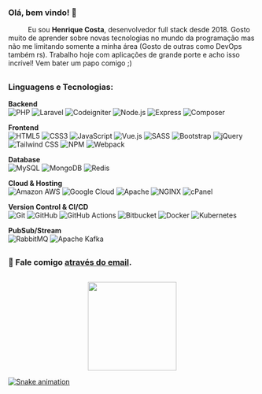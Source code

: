 ### Olá, bem vindo! 👋

<samp><p align=”justify” style="text-indent:40px;"> Eu sou <b>Henrique Costa</b>, desenvolvedor full stack desde 2018. Gosto muito de aprender sobre novas tecnologias no mundo da programação mas não me limitando somente a minha área (Gosto de outras como DevOps também rs). Trabalho hoje com aplicações de grande porte e acho isso incrível! Vem bater um papo comigo ;)</p></samp> 

## 

### **Linguagens e Tecnologias:**

<b>Backend</b> <br />
![PHP](https://img.shields.io/badge/-PHP-000?&logo=PHP)
![Laravel](https://img.shields.io/badge/-Laravel-000?&logo=Laravel)
![Codeigniter](https://img.shields.io/badge/-Codeigniter-000?&logo=Codeigniter)
![Node.js](https://img.shields.io/badge/-Node.js-000?&logo=node.js)
![Express](https://img.shields.io/badge/-Express.js-000?&logo=Express)
![Composer](https://img.shields.io/badge/-Composer-000?&logo=Composer&logoColor=FFFFFF)

<b>Frontend</b> <br />
![HTML5](https://img.shields.io/badge/-HTML5-000?&logo=HTML5)
![CSS3](https://img.shields.io/badge/-CSS3-000?&logo=CSS3)
![JavaScript](https://img.shields.io/badge/-JavaScript-000?&logo=JavaScript)
![Vue.js](https://img.shields.io/badge/-Vue.js-000?&logo=vue.js)
![SASS](https://img.shields.io/badge/-SASS-000?&logo=SASS)
![Bootstrap](https://img.shields.io/badge/-Bootstrap-000?&logo=Bootstrap)
![jQuery](https://img.shields.io/badge/-jQuery-000?&logo=jQuery)
![Tailwind CSS](https://img.shields.io/badge/-Tailwind%20CSS-000?&logo=Tailwind%20CSS)
![NPM](https://img.shields.io/badge/-NPM-000?&logo=NPM)
![Webpack](https://img.shields.io/badge/-Webpack-000?&logo=Webpack)

<b>Database</b> <br />
![MySQL](https://img.shields.io/badge/-MySQL-000?&logo=mysql&logoColor=FFFFFF)
![MongoDB](https://img.shields.io/badge/-MongoDB-000?&logo=mongodb)
![Redis](https://img.shields.io/badge/-Redis-000?&logo=redis)

<b>Cloud & Hosting</b><br />
![Amazon AWS](https://img.shields.io/badge/-Amazon%20AWS-000?&logo=amazon-aws)
![Google Cloud](https://img.shields.io/badge/-Google%20Cloud-000?&logo=Google%20Cloud)
![Apache](https://img.shields.io/badge/-Apache-000?&logo=Apache)
![NGINX](https://img.shields.io/badge/-NGINX-000?&logo=NGINX)
![cPanel](https://img.shields.io/badge/-cPanel-000?&logo=cPanel)

<b>Version Control & CI/CD</b> <br />
![Git](https://img.shields.io/badge/-Git-000?&logo=git)
![GitHub](https://img.shields.io/badge/-GitHub-000?&logo=GitHub)
![GitHub Actions](https://img.shields.io/badge/-GitHub%20Actions-000?&logo=GitHub%20Actions)
![Bitbucket](https://img.shields.io/badge/-Bitbucket-000?&logo=Bitbucket)
![Docker](https://img.shields.io/badge/-Docker-000?&logo=docker)
![Kubernetes](https://img.shields.io/badge/-Kubernetes-000?&logo=Kubernetes)

<b>PubSub/Stream</b> <br />
![RabbitMQ](https://img.shields.io/badge/-RabbitMQ-000?&logo=RabbitMQ)
![Apache Kafka](https://img.shields.io/badge/-Apache%20Kafka-000?&logo=Apache%20Kafka)



## 
### 💬 Fale comigo [através do email](mailto:empreendedoronline3333@gmail.com).
## 


<div align="center">
  <a href="https://github.com/henriquefull">
  <img height="180em" src="https://github-readme-stats.vercel.app/api?username=henriquefull&show_icons=true&theme=dracula&include_all_commits=true&count_private=true"/>
</div>

![Snake animation](https://github.com/henriquefull/henriquefull/blob/output/github-contribution-grid-snake.svg)
